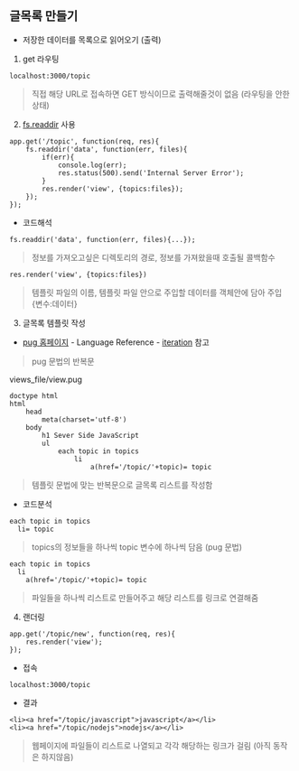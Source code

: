 ## 글목록 만들기
- 저장한 데이터를 목록으로 읽어오기 (출력)

1. get 라우팅
```
localhost:3000/topic
```
> 직접 해당 URL로 접속하면 GET 방식이므로 출력해줄것이 없음 (라우팅을 안한 상태)

2. [fs.readdir](https://nodejs.org/api/fs.html#fs_fs_readdir_path_options_callback) 사용
```
app.get('/topic', function(req, res){
	fs.readdir('data', function(err, files){
		if(err){
			console.log(err);
			res.status(500).send('Internal Server Error');
		}
		res.render('view', {topics:files});
	});	
});
```
- 코드해석
```
fs.readdir('data', function(err, files){...});
```
> 정보를 가져오고싶은 디렉토리의 경로, 정보를 가져왔을때 호출될 콜백함수
```
res.render('view', {topics:files})
```
> 템플릿 파일의 이름, 템플릿 파일 안으로 주입할 데이터를 객체안에 담아 주입 {변수:데이터}

3. 글목록 템플릿 작성
- [pug 홈페이지](https://pugjs.org) - Language Reference - [iteration](https://pugjs.org/language/iteration.html) 참고
> pug 문법의 반복문

views_file/view.pug
```
doctype html
html
	head
		meta(charset='utf-8')
	body
		h1 Sever Side JavaScript
		ul
			each topic in topics
				li
					a(href='/topic/'+topic)= topic
```
> 템플릿 문법에 맞는 반복문으로 글목록 리스트를 작성함
- 코드분석
```
each topic in topics
  li= topic
```
> topics의 정보들을 하나씩 topic 변수에 하나씩 담음 (pug 문법)
```
each topic in topics
  li
    a(href='/topic/'+topic)= topic
```
> 파일들을 하나씩 리스트로 만들어주고 해당 리스트를 링크로 연결해줌

4. 랜더링
```
app.get('/topic/new', function(req, res){
	res.render('view');
});
```
- 접속
```
localhost:3000/topic
```
- 결과
```
<li><a href="/topic/javascript">javascript</a></li>
<li><a href="/topic/nodejs">nodejs</a></li>
```
> 웹페이지에 파일들이 리스트로 나열되고 각각 해당하는 링크가 걸림 (아직 동작은 하지않음)
